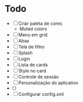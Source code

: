 # Todo

* [ ] Criar paleta de cores
   - Muted colors
* [ ] Menu em grid
* [ ] Abas
* [ ] Tela de filtro
* [ ] Splash
* [ ] Login
* [ ] Lista de cards
* [ ] Style no card
* [ ] Controle de sessão
* [ ] Personalização do aplicativo
* [ ]
* [ ] Configurar config.xml
